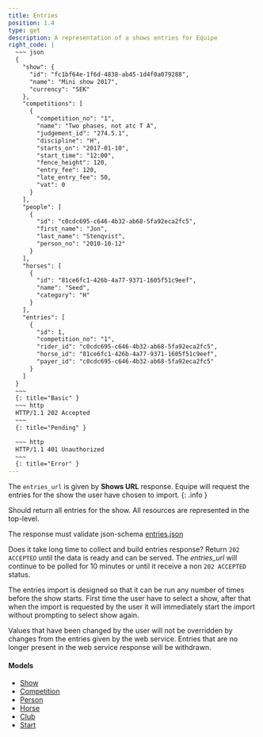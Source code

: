 ```yaml
---
title: Entries
position: 1.4
type: get
description: A representation of a shows entries for Equipe
right_code: |
  ~~~ json
  {
    "show": {
      "id": "fc1bf64e-1f6d-4838-ab45-1d4f0a079288",
      "name": "Mini show 2017",
      "currency": "SEK"
    },
    "competitions": [
      {
        "competition_no": "1",
        "name": "Two phases, not atc T A",
        "judgement_id": "274.5.1",
        "discipline": "H",
        "starts_on": "2017-01-10",
        "start_time": "12:00",
        "fence_height": 120,
        "entry_fee": 120,
        "late_entry_fee": 50,
        "vat": 0
      }
    ],
    "people": [
      {
        "id": "c0cdc695-c646-4b32-ab68-5fa92eca2fc5",
        "first_name": "Jon",
        "last_name": "Stenqvist",
        "person_no": "2010-10-12"
      }
    ],
    "horses": [
      {
        "id": "81ce6fc1-426b-4a77-9371-1605f51c9eef",
        "name": "Seed",
        "category": "H"
      }
    ],
    "entries": [
      {
        "id": 1,
        "competition_no": "1",
        "rider_id": "c0cdc695-c646-4b32-ab68-5fa92eca2fc5",
        "horse_id": "81ce6fc1-426b-4a77-9371-1605f51c9eef",
        "payer_id": "c0cdc695-c646-4b32-ab68-5fa92eca2fc5"
      }
    ]
  }
  ~~~
  {: title="Basic" }
  ~~~ http
  HTTP/1.1 202 Accepted
  ~~~
  {: title="Pending" }

  ~~~ http
  HTTP/1.1 401 Unauthorized
  ~~~
  {: title="Error" }
---
```

The `entries_url` is given by **Shows URL** response. Equipe will request the entries for the show the user have chosen to import.
{: .info }

Should return all entries for the show. All resources are represented in the top-level.

The response must validate json-schema [entries.json](https://app.equipe.com/api/schemas/entries.json)

Does it take long time to collect and build entries response? Return `202 ACCEPTED` until the data is ready and can be served. The *entries_url* will continue to be polled for 10 minutes or until it receive a non `202 ACCEPTED` status.

The entries import is designed so that it can be run any number of times before the show starts. First time the user have to select a show, after that when the import is requested by the user it will immediately start the import without prompting to select show again.

Values that have been changed by the user will not be overridden by changes from the entries given by the web service. Entries that are no longer present in the web service response will be withdrawn.

#### Models

* [Show](#modelsSHOW)
* [Competition](#modelsCOMPETITION)
* [Person](#modelsPERSON)
* [Horse](#modelsHORSE)
* [Club](#modelsCLUB)
* [Start](#modelsSTART)
